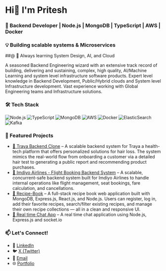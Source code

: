 # Hi👋 I'm Pritesh

### 🔭 Backend Developer | Node.js | MongoDB | TypeScript | AWS | Docker
### 💡 Building scalable systems & Microservices
##@ 🧠 Always learning System Design, AI, and Cloud

A seasoned Backend Engineering wizard with an extensive track record of building, delivering and sustaining, complex, high quality, AI/Machine Learning and system level infrastructure software products.
Expert level knowledge in Backend Development, Public/Hybrid clouds and System level Infrastructure development. Vast experience working with Global Engineering teams and Infrastructure solutions.

### 🛠️ Tech Stack
![Node.js](https://img.shields.io/badge/-Node.js-333?style=flat&logo=node.js)
![TypeScript](https://img.shields.io/badge/-TypeScript-333?style=flat&logo=typescript)
![MongoDB](https://img.shields.io/badge/-MongoDB-333?style=flat&logo=mongodb)
![AWS](https://img.shields.io/badge/-AWS-333?style=flat&logo=amazonaws)
![Docker](https://img.shields.io/badge/-Docker-333?style=flat&logo=docker)
![ElasticSearch](https://img.shields.io/badge/-ElasticSearch-333?style=flat&logo=elasticsearch)
![Kafka](https://img.shields.io/badge/-Kafka-333?style=flat&logo=apachekafka)

### 📌 Featured Projects
- [🔗 Traya Backend Clone](https://github.com/pritesh-55/traya-backend) – A scalable backend system for Traya a health-tech platform that offers personalized solutions for hair loss. The system mimics the real-world flow from onboarding a customer via a detailed hair test to generating a public report and recommending product purchases.
- [🔗 Imdiyo Airlines - Flight Booking Backend System](https://github.com/pritesh-55/imdiyo-backend) – A scalable, concurrent-safe backend system built for Imdiyo Airlines to handle internal operations like flight management, seat bookings, fare calculation, and cancellations.
- [🔗 Recipe-Book](https://github.com/pritesh-55/Recipe-Book) – A full-stack recipe book web application built with MongoDB, Express.js, React.js, and Node.js. Users can register, log in, add their favorite recipes, search/filter existing recipes, and manage their own recipe collections — all in a clean and responsive UI.
- [🔗 Real time Chat App](https://github.com/pritesh-55/PriteshChatApp) – A real time chat application using Node.js, Express.js and socket.io

### 📫 Let's Connect!
- 💼 [LinkedIn](https://linkedin.com/in/pritesh-srivastava-8903531b8/)
- 🐦 [X (Twitter)](https://x.com/priteshsrv)
- 📧 [Email](mailto:priteshsrivastava502@gmail.com)
- 🌐 [Portfolio](https://pritesh-55.github.io/PriteshPortfolio/)
